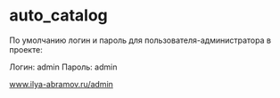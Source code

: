 # auto_catalog

По умолчанию логин и пароль для пользователя-администратора в проекте:

Логин: admin
Пароль: admin

www.ilya-abramov.ru/admin
